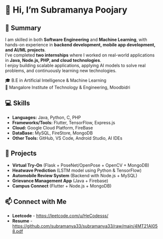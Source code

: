 
# 👋 Hi, I’m Subramanya Poojary  

## 📝 Summary  
I am skilled in both **Software Engineering** and **Machine Learning**, with hands-on experience in **backend development, mobile app development, and AI/ML projects**.  
I’ve completed **two internships** where I worked on real-world applications in **Java, Node.js, PHP, and cloud technologies**.  
I enjoy building scalable applications, applying AI models to solve real problems, and continuously learning new technologies.  

🎓 B.E in Artificial Intelligence & Machine Learning  
📍 Mangalore Institute of Technology & Engineering, Moodbidri  

## 💻 Skills
- **Languages:** Java, Python, C, PHP 
- **Frameworks/Tools:** Flutter, TensorFlow, Express.js
- **Cloud:** Google Cloud Platform, FireBase
- **DataBase:** MySQL, FireStore, MongoDB
- **Other Tools:** GitHub, VS Code, Android Studio, AI IDEs

## 🚀 Projects
- **Virtual Try-On** (Flask + PoseNet/OpenPose + OpenCV + MongoDB)  
- **Heatwave Prediction** (LSTM model using Python & TensorFlow)  
- **Automobile Review System** (Backend with Node.js + MySQL)  
- **Grievance Management App** (Java + Firebase)  
- **Campus Connect** (Flutter + Node.js + MongoDB)

## 📫 Connect with Me
- **Leetcode** - https://leetcode.com/u/HeCodesss/
- **Resume** - https://github.com/subramanya33/subramanya33/raw/main/4MT21AI058.pdf

